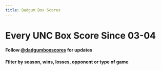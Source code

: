 ```yaml
---
title: Dadgum Box Scores
---
```


# Every UNC Box Score Since 03-04

#### Follow [@dadgumboxscores](https://twitter.com/dadgumboxscores) for updates

#### Filter by season, wins, losses, opponent or type of game



